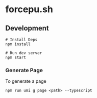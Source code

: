# forcepu.sh

## Development

```
# Install Deps
npm install

# Run dev server
npm start
```

### Generate Page

To generate a page

```
npm run umi g page <path> --typescript
```
